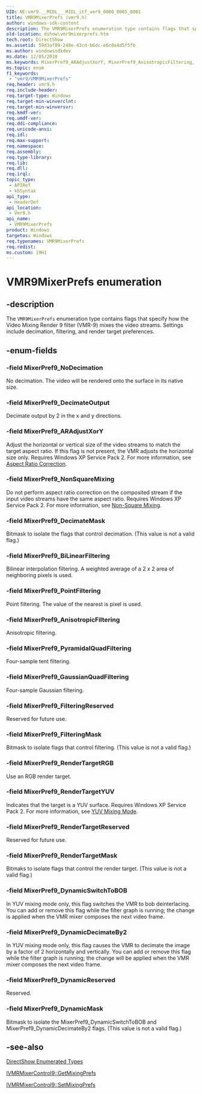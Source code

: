 ```yaml
---
UID: NE:vmr9.__MIDL___MIDL_itf_vmr9_0000_0005_0001
title: VMR9MixerPrefs (vmr9.h)
author: windows-sdk-content
description: The VMR9MixerPrefs enumeration type contains flags that specify how the Video Mixing Render 9 filter (VMR-9) mixes the video streams. Settings include decimation, filtering, and render target preferences.
old-location: dshow\vmr9mixerprefs.htm
tech.root: DirectShow
ms.assetid: 59d3af89-248e-43cd-b6dc-e6c0a4d5f5fb
ms.author: windowssdkdev
ms.date: 12/05/2018
ms.keywords: MixerPref9_ARAdjustXorY, MixerPref9_AnisotropicFiltering, MixerPref9_BiLinearFiltering, MixerPref9_DecimateMask, MixerPref9_DecimateOutput, MixerPref9_DynamicDecimateBy2, MixerPref9_DynamicMask, MixerPref9_DynamicReserved, MixerPref9_DynamicSwitchToBOB, MixerPref9_FilteringMask, MixerPref9_FilteringReserved, MixerPref9_GaussianQuadFiltering, MixerPref9_NoDecimation, MixerPref9_NonSquareMixing, MixerPref9_PointFiltering, MixerPref9_PyramidalQuadFiltering, MixerPref9_RenderTargetMask, MixerPref9_RenderTargetRGB, MixerPref9_RenderTargetReserved, MixerPref9_RenderTargetYUV, VMR9MixerPrefs, VMR9MixerPrefs , VMR9MixerPrefs enumeration [DirectShow], VMR9MixerPrefsEnumeration, dshow.vmr9mixerprefs, vmr9/MixerPref9_ARAdjustXorY, vmr9/MixerPref9_AnisotropicFiltering, vmr9/MixerPref9_BiLinearFiltering, vmr9/MixerPref9_DecimateMask, vmr9/MixerPref9_DecimateOutput, vmr9/MixerPref9_DynamicDecimateBy2, vmr9/MixerPref9_DynamicMask, vmr9/MixerPref9_DynamicReserved, vmr9/MixerPref9_DynamicSwitchToBOB, vmr9/MixerPref9_FilteringMask, vmr9/MixerPref9_FilteringReserved, vmr9/MixerPref9_GaussianQuadFiltering, vmr9/MixerPref9_NoDecimation, vmr9/MixerPref9_NonSquareMixing, vmr9/MixerPref9_PointFiltering, vmr9/MixerPref9_PyramidalQuadFiltering, vmr9/MixerPref9_RenderTargetMask, vmr9/MixerPref9_RenderTargetRGB, vmr9/MixerPref9_RenderTargetReserved, vmr9/MixerPref9_RenderTargetYUV, vmr9/VMR9MixerPrefs
ms.topic: enum
f1_keywords: 
 - "vmr9/VMR9MixerPrefs"
req.header: vmr9.h
req.include-header: 
req.target-type: Windows
req.target-min-winverclnt: 
req.target-min-winversvr: 
req.kmdf-ver: 
req.umdf-ver: 
req.ddi-compliance: 
req.unicode-ansi: 
req.idl: 
req.max-support: 
req.namespace: 
req.assembly: 
req.type-library: 
req.lib: 
req.dll: 
req.irql: 
topic_type:
 - APIRef
 - kbSyntax
api_type:
 - HeaderDef
api_location:
 - Vmr9.h
api_name:
 - VMR9MixerPrefs
product: Windows
targetos: Windows
req.typenames: VMR9MixerPrefs
req.redist: 
ms.custom: 19H1
---
```


# VMR9MixerPrefs enumeration


## -description



The <code>VMR9MixerPrefs</code> enumeration type contains flags that specify how the Video Mixing Render 9 filter (VMR-9) mixes the video streams. Settings include decimation, filtering, and render target preferences.




## -enum-fields




### -field MixerPref9_NoDecimation

No decimation. The video will be rendered onto the surface in its native size.


### -field MixerPref9_DecimateOutput

Decimate output by 2 in the x and y directions.


### -field MixerPref9_ARAdjustXorY

Adjust the horizontal or vertical size of the video streams to match the target aspect ratio. If this flag is not present, the VMR adjusts the horizontal size only. Requires Windows XP Service Pack 2. For more information, see <a href="https://docs.microsoft.com/windows/desktop/DirectShow/aspect-ratio-correction">Aspect Ratio Correction</a>.


### -field MixerPref9_NonSquareMixing

Do not perform aspect ratio correction on the composited stream if the input video streams have the same aspect ratio. Requires Windows XP Service Pack 2. For more information, see <a href="https://docs.microsoft.com/windows/desktop/DirectShow/non-square-mixing">Non-Square Mixing</a>.


### -field MixerPref9_DecimateMask

Bitmask to isolate the flags that control decimation. (This value is not a valid flag.)
          


### -field MixerPref9_BiLinearFiltering

Bilinear interpolation filtering. A weighted average of a 2 x 2 area of neighboring pixels is used.
          


### -field MixerPref9_PointFiltering

Point filtering. The value of the nearest is pixel is used.
          


### -field MixerPref9_AnisotropicFiltering

Anisotropic filtering.
          


### -field MixerPref9_PyramidalQuadFiltering

Four-sample tent filtering.
          


### -field MixerPref9_GaussianQuadFiltering

Four-sample Gaussian filtering.
          


### -field MixerPref9_FilteringReserved

Reserved for future use.
          


### -field MixerPref9_FilteringMask

Bitmask to isolate flags that control filtering. (This value is not a valid flag.)
          


### -field MixerPref9_RenderTargetRGB

Use an RGB render target.
          


### -field MixerPref9_RenderTargetYUV

Indicates that the target is a YUV surface. Requires Windows XP Service Pack 2. For more information, see <a href="https://docs.microsoft.com/windows/desktop/DirectShow/yuv-mixing-mode">YUV Mixing Mode</a>.


### -field MixerPref9_RenderTargetReserved

Reserved for future use.


### -field MixerPref9_RenderTargetMask

Bitmaks to isolate flags that control the render target. (This value is not a valid flag.)


### -field MixerPref9_DynamicSwitchToBOB

In YUV mixing mode only, this flag switches the VMR to bob deinterlacing. You can add or remove this flag while the filter graph is running; the change is applied when the VMR mixer composes the next video frame.


### -field MixerPref9_DynamicDecimateBy2

In YUV mixing mode only, this flag causes the VMR to decimate the image by a factor of 2 horizontally and vertically. You can add or remove this flag while the filter graph is running; the change will be applied when the VMR mixer composes the next video frame.


### -field MixerPref9_DynamicReserved

Reserved.


### -field MixerPref9_DynamicMask

Bitmask to isolate the MixerPref9_DynamicSwitchToBOB and MixerPref9_DynamicDecimateBy2 flags. (This value is not a valid flag.)


## -see-also




<a href="https://docs.microsoft.com/windows/desktop/DirectShow/directshow-enumerated-types">DirectShow Enumerated Types</a>



<a href="https://docs.microsoft.com/windows/desktop/api/vmr9/nf-vmr9-ivmrmixercontrol9-getmixingprefs">IVMRMixerControl9::GetMixingPrefs</a>



<a href="https://docs.microsoft.com/windows/desktop/api/vmr9/nf-vmr9-ivmrmixercontrol9-setmixingprefs">IVMRMixerControl9::SetMixingPrefs</a>
 

 

